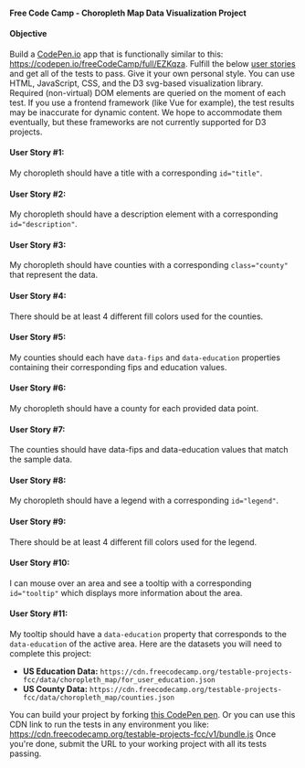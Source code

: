 #### Free Code Camp - Choropleth Map Data Visualization Project

#### Objective
 Build a <a href='https://codepen.io' target='_blank'>CodePen.io</a> app that is functionally similar to this: https://codepen.io/freeCodeCamp/full/EZKqza.
Fulfill the below <a href='https://en.wikipedia.org/wiki/User_story' target='_blank'>user stories</a> and get all of the tests to pass. Give it your own personal style.
You can use HTML, JavaScript, CSS, and the D3 svg-based visualization library. Required (non-virtual) DOM elements are queried on the moment of each test. If you use a frontend framework (like Vue for example), the test results may be inaccurate for dynamic content. We hope to accommodate them eventually, but these frameworks are not currently supported for D3 projects.
#### User Story #1:
 My choropleth should have a title with a corresponding `id="title"`.
#### User Story #2:
 My choropleth should have a description element with a corresponding `id="description"`.
#### User Story #3:
 My choropleth should have counties with a corresponding `class="county"` that represent the data.
#### User Story #4:
 There should be at least 4 different fill colors used for the counties.
#### User Story #5:
 My counties should each have `data-fips` and `data-education` properties containing their corresponding fips and education values.
#### User Story #6:
 My choropleth should have a county for each provided data point.
#### User Story #7:
 The counties should have data-fips and data-education values that match the sample data.
#### User Story #8:
 My choropleth should have a legend with a corresponding `id="legend"`.
#### User Story #9:
 There should be at least 4 different fill colors used for the legend.
#### User Story #10:
 I can mouse over an area and see a tooltip with a corresponding `id="tooltip"` which displays more information about the area.
#### User Story #11:
 My tooltip should have a `data-education` property that corresponds to the `data-education` of the active area.
Here are the datasets you will need to complete this project:
 
 * **US Education Data:** 
`https://cdn.freecodecamp.org/testable-projects-fcc/data/choropleth_map/for_user_education.json`
* **US County Data:** 
`https://cdn.freecodecamp.org/testable-projects-fcc/data/choropleth_map/counties.json`

You can build your project by forking <a href='https://codepen.io/freeCodeCamp/pen/MJjpwO' target='_blank'>this CodePen pen</a>. Or you can use this CDN link to run the tests in any environment you like: https://cdn.freecodecamp.org/testable-projects-fcc/v1/bundle.js
Once you're done, submit the URL to your working project with all its tests passing.
</section>
